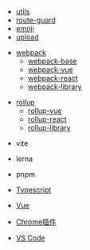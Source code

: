 <!-- nomi多包库 -->
- [utils]()
- [route-guard]()
- [emoji]()
- [upload]()

<!-- webpack相关 -->
- [webpack](/article/webpack)
  - [webpack-base]()
  - [webpack-vue]()
  - [webpack-react]()
  - [webpack-library]()

<!-- rollup相关 -->
- [rollup](/article/rollup)
  - [rollup-vue]()
  - [rollup-react]()
  - [rollup-library]()

<!-- vite相关 -->
- vite

<!-- lerna -->
- lerna

<!-- pnpm相关 -->
- pnpm

<!-- typescript相关 -->
- [Typescript](/article/typescript)

<!-- vue相关 -->
- [Vue](/article/vue)

<!-- chrome相关 -->
- [Chrome插件](/article/chrome)

<!-- vscode相关 -->
- [VS Code](/article/vscode)

